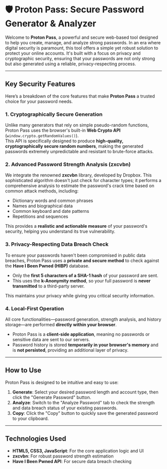 # 🛡️ Proton Pass: Secure Password Generator & Analyzer

Welcome to **Proton Pass**, a powerful and secure web-based tool designed to help you create, manage, and analyze strong passwords. In an era where digital security is paramount, this tool offers a simple yet robust solution to protect your online accounts. It's built with a focus on privacy and cryptographic security, ensuring that your passwords are not only strong but also generated using a reliable, privacy-respecting process.

---

## Key Security Features

Here’s a breakdown of the core features that make **Proton Pass** a trusted choice for your password needs.

### 1. Cryptographically Secure Generation
Unlike many generators that rely on simple pseudo-random functions, Proton Pass uses the browser's built-in **Web Crypto API** (`window.crypto.getRandomValues()`).  
This API is specifically designed to produce **high-quality, cryptographically secure random numbers**, making the generated passwords extremely unpredictable and resistant to brute-force attacks.

### 2. Advanced Password Strength Analysis (zxcvbn)
We integrate the renowned **zxcvbn** library, developed by Dropbox. This sophisticated algorithm doesn't just check for character types; it performs a comprehensive analysis to estimate the password's crack time based on common attack methods, including:

- Dictionary words and common phrases  
- Names and biographical data  
- Common keyboard and date patterns  
- Repetitions and sequences  

This provides a **realistic and actionable measure** of your password's security, helping you understand its true vulnerability.

### 3. Privacy-Respecting Data Breach Check
To ensure your passwords haven't been compromised in public data breaches, Proton Pass uses a **private and secure method** to check against the **Have I Been Pwned (HIBP)** database.  

- Only the **first 5 characters of a SHA-1 hash** of your password are sent.  
- This uses the **k-Anonymity method**, so your full password is **never transmitted** to a third-party server.  

This maintains your privacy while giving you critical security information.

### 4. Local-First Operation
All core functionalities—password generation, strength analysis, and history storage—are performed **directly within your browser**.  

- Proton Pass is a **client-side application**, meaning no passwords or sensitive data are sent to our servers.  
- Password history is stored **temporarily in your browser's memory** and is **not persisted**, providing an additional layer of privacy.

---

## How to Use

Proton Pass is designed to be intuitive and easy to use:

1. **Generate**: Select your desired password length and account type, then click the "Generate Password" button.  
2. **Analyze**: Switch to the "Analyze Password" tab to check the strength and data breach status of your existing passwords.  
3. **Copy**: Click the "Copy" button to quickly save the generated password to your clipboard.

---

## Technologies Used

- **HTML5, CSS3, JavaScript**: For the core application logic and UI  
- **zxcvbn**: For robust password strength estimation  
- **Have I Been Pwned API**: For secure data breach checking
